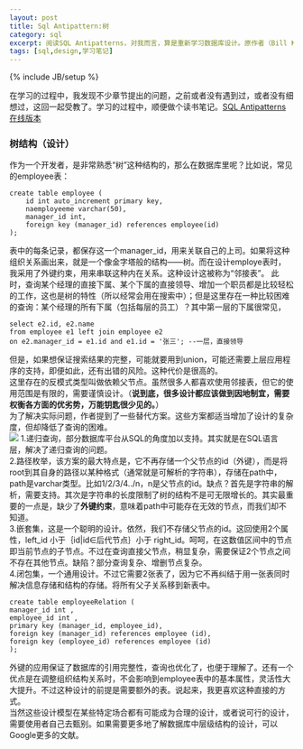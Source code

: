 ```yaml
---
layout: post
title: Sql Antipattern:树
category: sql
excerpt: 阅读SQL Antipatterns，对我而言，算是重新学习数据库设计。原作者（Bill Karwin）非常厉害，他的数据库开发经验对于开发人员来说，是很宝贵的。
tags: [sql,design,学习笔记]
---
```

{% include JB/setup %}

在学习的过程中，我发现不少章节提出的问题，之前或者没有遇到过，或者没有细想过，这回一起受教了。学习的过程中，顺便做个读书笔记。<a href="http://edu.ercess.co.in/ebooks/SQL/SQL-Antipatterns-Avoiding-the-Pitfalls-of-Database-Programming.pdf">SQL Antipatterns在线版本</a>
###  树结构（设计） ###
作为一个开发者，是非常熟悉“树”这种结构的，那么在数据库里呢？比如说，常见的employee表：

	create table employee (
		id int auto_increment primary key,
		naemployeeme varchar(50),
		manager_id int,
		foreign key (manager_id) references employee(id)
	);
表中的每条记录，都保存这一个manager_id，用来关联自己的上司。如果将这种组织关系画出来，就是一个像金字塔般的结构——树。而在设计employe表时，我采用了外键约束，用来串联这种内在关系。这种设计这被称为“邻接表”。
此时，查询某个经理的直接下属、某个下属的直接领导、增加一个职员都是比较轻松的工作，这也是树的特性（所以经常会用在搜索中）；但是这里存在一种比较困难的查询：某个经理的所有下属（包括每层的员工）？其中第一层的下属很常见，  

	select e2.id, e2.name
	from employee e1 left join employee e2 
	on e2.manager_id = e1.id and e1.id = '张三'; --一层，直接领导
但是，如果想保证搜索结果的完整，可能就要用到union，可能还需要上层应用程序的支持，即便如此，还有出错的风险。这种代价是很高的。  
这里存在的反模式类型叫做依赖父节点。虽然很多人都喜欢使用邻接表，但它的使用范围是有限的，需要谨慎设计。（**说到底，很多设计都应该做到因地制宜，需要权衡各方面的优劣势，万能钥匙很少见的。**）  
为了解决实际问题，作者提到了一些替代方案。这些方案都适当增加了设计的复杂度，但却降低了查询的困难。    
<img src = "{{ ASSET_PATH }}/images/sql_naive_tree_1.jpg"/> 
1.递归查询，部分数据库平台从SQL的角度加以支持。其实就是在SQL语言层，解决了递归查询的问题。  
2.路径枚举，该方案的最大特点是，它不再存储一个父节点的id（外键），而是将root到其自身的路径以某种格式（通常就是可解析的字符串），存储在path中，path是varchar类型。比如1/2/3/4../n，n是父节点的id。缺点？首先是字符串的解析，需要支持。其次是字符串的长度限制了树的结构不是可无限增长的。其实最重要的一点是，缺少了**外键约束**，意味着path中可能存在无效的节点，而我们却不知道。  
3.嵌套集，这是一个聪明的设计。依然，我们不存储父节点的id。这回使用2个属性，left\_id 小于｛id|id∈后代节点｝小于 right\_id。呵呵，在这数值区间中的节点即当前节点的子节点。不过在查询直接父节点，稍显复杂，需要保证2个节点之间不存在其他节点。缺陷？部分查询复杂、增删节点复杂。  
4.闭包集，一个通用设计。不过它需要2张表了，因为它不再纠结于用一张表同时解决信息存储和结构的存储。将所有父子关系移到新表中。

	create table employeeRelation (
	manager_id int ,
	employee_id int ,
	primary key (manager_id, employee_id),
	foreign key (manager_id) references employee (id),
	foreign key (employee_id) references employee (id)
	);
外键的应用保证了数据库的引用完整性，查询也优化了，也便于理解了。还有一个优点是在调整组织结构关系时，不会影响到employee表中的基本属性，灵活性大大提升。不过这种设计的前提是需要额外的表。说起来，我更喜欢这种直接的方式。  
当然这些设计模型在某些特定场合都有可能成为合理的设计，或者说可行的设计，需要使用者自己去甄别。如果需要更多地了解数据库中层级结构的设计，可以Google更多的文献。